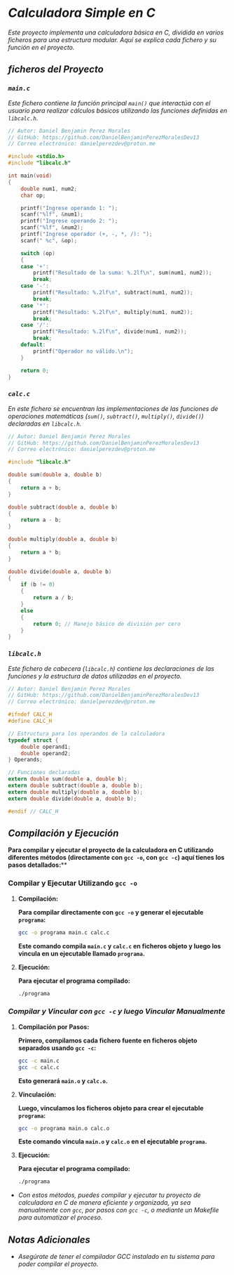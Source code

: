 <!-- Autor: Daniel Benjamin Perez Morales -->
<!-- GitHub: https://github.com/DanielBenjaminPerezMoralesDev13 -->
<!-- GitLab: https://gitlab.com/DanielBenjaminPerezMoralesDev13 -->
<!-- Correo electrónico: danielperezdev@proton.me -->

# ***Calculadora Simple en C***

*Este proyecto implementa una calculadora básica en C, dividida en varios ficheros para una estructura modular. Aquí se explica cada fichero y su función en el proyecto.*

## ***ficheros del Proyecto***

### ***`main.c`***

*Este fichero contiene la función principal `main()` que interactúa con el usuario para realizar cálculos básicos utilizando las funciones definidas en `libcalc.h`.*

```c
// Autor: Daniel Benjamin Perez Morales
// GitHub: https://github.com/DanielBenjaminPerezMoralesDev13
// Correo electrónico: danielperezdev@proton.me

#include <stdio.h>
#include "libcalc.h"

int main(void)
{
    double num1, num2;
    char op;

    printf("Ingrese operando 1: ");
    scanf("%lf", &num1);
    printf("Ingrese operando 2: ");
    scanf("%lf", &num2);
    printf("Ingrese operador (+, -, *, /): ");
    scanf(" %c", &op);

    switch (op)
    {
    case '+':
        printf("Resultado de la suma: %.2lf\n", sum(num1, num2));
        break;
    case '-':
        printf("Resultado: %.2lf\n", subtract(num1, num2));
        break;
    case '*':
        printf("Resultado: %.2lf\n", multiply(num1, num2));
        break;
    case '/':
        printf("Resultado: %.2lf\n", divide(num1, num2));
        break;
    default:
        printf("Operador no válido.\n");
    }

    return 0;
}
```

### ***`calc.c`***

*En este fichero se encuentran las implementaciones de las funciones de operaciones matemáticas (`sum()`, `subtract()`, `multiply()`, `divide()`) declaradas en `libcalc.h`.*

```c
// Autor: Daniel Benjamin Perez Morales
// GitHub: https://github.com/DanielBenjaminPerezMoralesDev13
// Correo electrónico: danielperezdev@proton.me

#include "libcalc.h"

double sum(double a, double b)
{
    return a + b;
}

double subtract(double a, double b)
{
    return a - b;
}

double multiply(double a, double b)
{
    return a * b;
}

double divide(double a, double b)
{
    if (b != 0)
    {
        return a / b;
    }
    else
    {
        return 0; // Manejo básico de división por cero
    }
}
```

### ***`libcalc.h`***

*Este fichero de cabecera (`libcalc.h`) contiene las declaraciones de las funciones y la estructura de datos utilizadas en el proyecto.*

```c
// Autor: Daniel Benjamin Perez Morales
// GitHub: https://github.com/DanielBenjaminPerezMoralesDev13
// Correo electrónico: danielperezdev@proton.me

#ifndef CALC_H
#define CALC_H

// Estructura para los operandos de la calculadora
typedef struct {
    double operand1;
    double operand2;
} Operands;

// Funciones declaradas
extern double sum(double a, double b);
extern double subtract(double a, double b);
extern double multiply(double a, double b);
extern double divide(double a, double b);

#endif // CALC_H
```

## ***Compilación y Ejecución***

**Para compilar y ejecutar el proyecto de la calculadora en C utilizando diferentes métodos (directamente con `gcc -o`, con `gcc -c`) aquí tienes los pasos detallados:****

### **Compilar y Ejecutar Utilizando `gcc -o`**

1. **Compilación:**

   **Para compilar directamente con `gcc -o` y generar el ejecutable `programa`:**

   ```bash
   gcc -o programa main.c calc.c
   ```

   **Este comando compila `main.c` y `calc.c` en ficheros objeto y luego los vincula en un ejecutable llamado `programa`.**

2. **Ejecución:**

   **Para ejecutar el programa compilado:**

   ```bash
   ./programa
   ```

### ***Compilar y Vincular con `gcc -c` y luego Vincular Manualmente***

1. **Compilación por Pasos:**

   **Primero, compilamos cada fichero fuente en ficheros objeto separados usando `gcc -c`:**

   ```bash
   gcc -c main.c
   gcc -c calc.c
   ```

   **Esto generará `main.o` y `calc.o`.**

2. **Vinculación:**

   **Luego, vinculamos los ficheros objeto para crear el ejecutable `programa`:**

   ```bash
   gcc -o programa main.o calc.o
   ```

   **Este comando vincula `main.o` y `calc.o` en el ejecutable `programa`.**

3. **Ejecución:**

   **Para ejecutar el programa compilado:**

   ```bash
   ./programa
   ```

- *Con estos métodos, puedes compilar y ejecutar tu proyecto de calculadora en C de manera eficiente y organizada, ya sea manualmente con `gcc`, por pasos con `gcc -c`, o mediante un Makefile para automatizar el proceso.*

## ***Notas Adicionales***

- *Asegúrate de tener el compilador GCC instalado en tu sistema para poder compilar el proyecto.*
